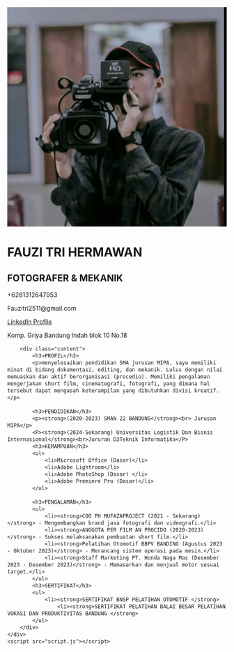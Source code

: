 
<html lang="id">
<head>
    <meta charset="UTF-8">
    <meta name="viewport" content="width=device-width, initial-scale=1.0">
    <title>Resume Fauzi Tri Hermawan</title>
    <link rel="stylesheet" href="style.css">
</head>
<body>
    <div class="container">
        <div class="header">
            <img src="fauzi.jpg" alt="Fauzi Tri Hermawan" class="profile-image">
            <h1>FAUZI TRI HERMAWAN</h1>
            <h2>FOTOGRAFER & MEKANIK</h2>
            <div class="contact-info">
                <p>+6281312647953</p>
                <p>Fauzitri2511@gmail.com</p>
                <p><a href="https://www.linkedin.com/in/fauzi-tri-hermawan-26b34a298/" target="_blank">LinkedIn Profile</a></p>
                <p>Komp. Griya Bandung Indah blok 10 No.18</p>
            </div>
        </body>
        </div>

        <div class="content">
            <h3>PROFIL</h3>
            <p>menyelesaikan pendidikan SMA jurusan MIPA, saya memiliki minat di bidang dokumentasi, editing, dan mekanik. Lulus dengan nilai memuaskan dan aktif berorganisasi (procedio). Memiliki pengalaman mengerjakan short film, cinematografi, fotografi, yang dimana hal tersebut dapat mengasah keterampilan yang dibutuhkan divisi kreatif.</p>

            <h3>PENDIDIKAN</h3>
            <p><strong>(2020-2023) SMAN 22 BANDUNG</strong><br> Jurusan MIPA</p>
            <P><strong>(2024-Sekarang) Universitas Logistik Dan Bisnis Internasional</strong><br>Jururan D3Teknik Informatika</P>
            <h3>KEMAMPUAN</h3>
            <ul>
                <li>Microsoft Office (Dasar)</li>
                <li>Adobe Lightroom</li>
                <li>Adobe PhotoShop (Dasar) </li>
                <li>Adobe Premiere Pro (Dasar)</li>
            </ul>

            <h3>PENGALAMAN</h3>
            <ul>
                <li><strong>COO PH MUFAZAPROJECT (2021 - Sekarang)</strong> - Mengembangkan brand jasa fotografi dan videografi.</li>
                <li><strong>ANGGOTA PER FILM AN PROCIDO (2020-2023)</strong> - Sukses melaksanakan pembuatan short film.</li>
                <li><strong>Pelatihan Otomotif BBPV BANDING (Agustus 2023 - Oktober 2023)</strong> - Merancang sistem operasi pada mesin.</li>
                <li><strong>Staff Marketing PT. Honda Naga Mas (Desember 2023 - Desember 2023)</strong> - Memasarkan dan menjual motor sesuai target.</li>
            </ul>
            <h3>SERTIFIKAT</h3>
            <ul>
                <li><strong>SERTIFIKAT BNSP PELATIHAN OTOMOTIF </strong> 
                    <li><strong>SERTIFIKAT PELATIHAN BALAI BESAR PELATIHAN VOKASI DAN PRODUKTIVITAS BANDUNG </strong> 
            </ul>
        </div>
    </div>
    <script src="script.js"></script>
</body>
</html>
